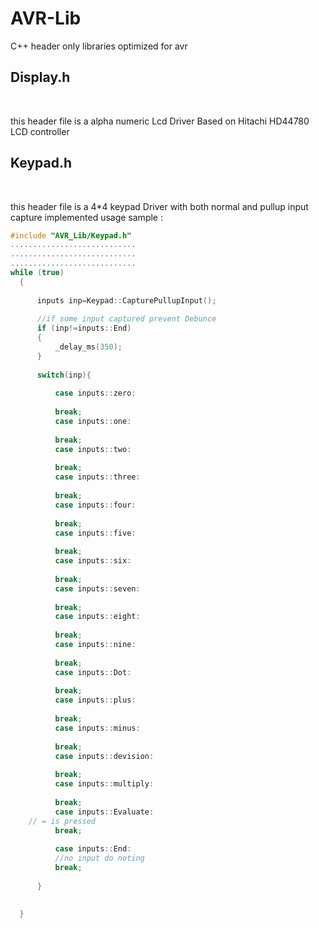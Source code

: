 # AVR-Lib
C++ header only libraries optimized for avr 


## Display.h
<br>

  this header file is a alpha numeric Lcd Driver Based on Hitachi HD44780 LCD controller
  
  
## Keypad.h

<br>  

  this header file is a 4*4 keypad Driver with both normal and pullup input capture implemented
  usage sample : 
  ```C++
  #include "AVR_Lib/Keypad.h"
  ............................
  ............................
  ............................
  while (true)
	{
		
		inputs inp=Keypad::CapturePullupInput();
		
		//if some input captured prevent Debunce
		if (inp!=inputs::End)
		{
			_delay_ms(350);
		}
		
		switch(inp){
			
			case inputs::zero:
			
			break;
			case inputs::one:
			
			break;
			case inputs::two:
			
			break;
			case inputs::three:
			
			break;
			case inputs::four:
			
			break;
			case inputs::five:
			
			break;
			case inputs::six:
			
			break;
			case inputs::seven:
      
			break;
			case inputs::eight:
      
			break;
			case inputs::nine:
			
			break;
			case inputs::Dot:
			
			break;
			case inputs::plus:
			
			break;
			case inputs::minus:
			
			break;
			case inputs::devision:
			
			break;
			case inputs::multiply:
			
			break;
			case inputs::Evaluate:
      // = is pressed
			break;
			
			case inputs::End:
			//no input do noting
			break;
			
		}
		
		
	}
  ```
